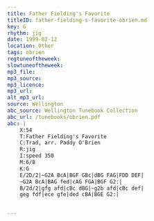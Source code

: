 ```yaml
---
title: Father Fielding's Favorite
titleID: father-fielding-s-favorite-obrien.md
key: G
rhythm: jig
date: 1999-02-12
location: Other
tags: obrien
regtuneoftheweek:
slowtuneoftheweek:
mp3_file:
mp3_source:
mp3_licence:
mp3_url:
alt_mp3_url:
source: Wellington
abc_source: Wellington Tunebook Collection
abc_url: /tunebooks/obrien.pdf
abc: |
    X:54
    T:Father Fielding's Favorite
    C:Trad, arr. Paddy O'Brien
    R:jig
    I:speed 350
    M:6/8
    K:G
    E/2D/2|~G2A BcA|BGF GBc|dBG FAG|FDD DEF|
    ~G2A BcA|BAG fed|cAG FGA|BGF G2:|
    B/2d/2|gfg afd|cBc dBG|~g2b afd|cBc def|
    geg fdf|ece gfe|ded cBA|BGE G2:|
    

---
```

